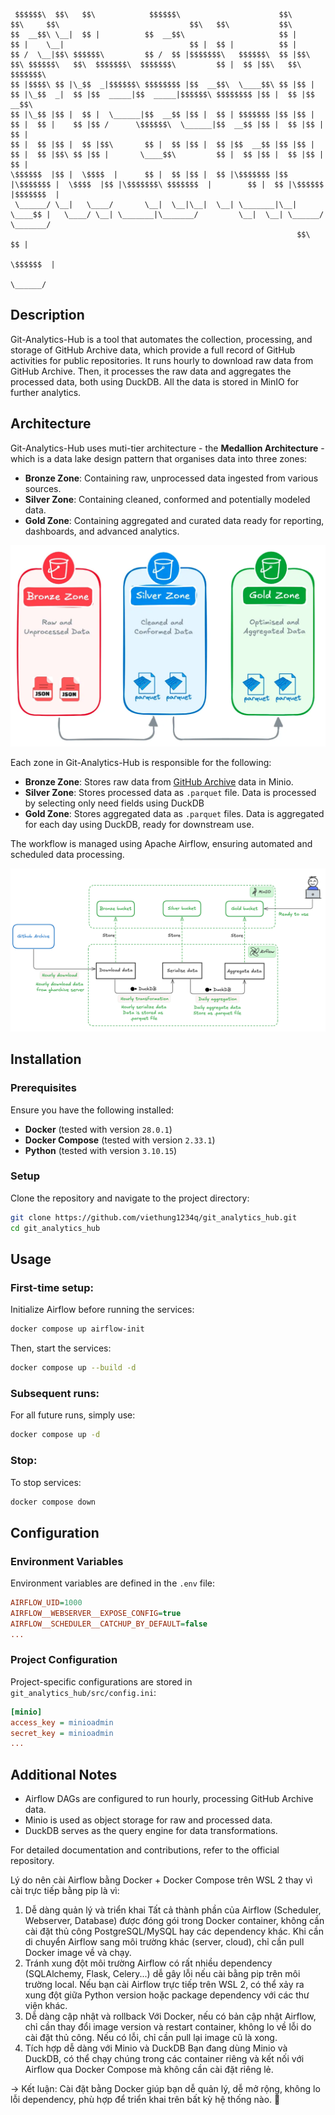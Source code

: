 ```
 $$$$$$\  $$\   $$\            $$$$$$\                      $$\             $$\     $$\                             $$\   $$\           $$\       
$$  __$$\ \__|  $$ |          $$  __$$\                     $$ |            $$ |    \__|                            $$ |  $$ |          $$ |      
$$ /  \__|$$\ $$$$$$\         $$ /  $$ |$$$$$$$\   $$$$$$\  $$ |$$\   $$\ $$$$$$\   $$\  $$$$$$$\  $$$$$$$\         $$ |  $$ |$$\   $$\ $$$$$$$\  
$$ |$$$$\ $$ |\_$$  _|$$$$$$\ $$$$$$$$ |$$  __$$\  \____$$\ $$ |$$ |  $$ |\_$$  _|  $$ |$$  _____|$$  _____|$$$$$$\ $$$$$$$$ |$$ |  $$ |$$  __$$\ 
$$ |\_$$ |$$ |  $$ |  \______|$$  __$$ |$$ |  $$ | $$$$$$$ |$$ |$$ |  $$ |  $$ |    $$ |$$ /      \$$$$$$\  \______|$$  __$$ |$$ |  $$ |$$ |  $$ |
$$ |  $$ |$$ |  $$ |$$\       $$ |  $$ |$$ |  $$ |$$  __$$ |$$ |$$ |  $$ |  $$ |$$\ $$ |$$ |       \____$$\         $$ |  $$ |$$ |  $$ |$$ |  $$ |
\$$$$$$  |$$ |  \$$$$  |      $$ |  $$ |$$ |  $$ |\$$$$$$$ |$$ |\$$$$$$$ |  \$$$$  |$$ |\$$$$$$$\ $$$$$$$  |        $$ |  $$ |\$$$$$$  |$$$$$$$  |
 \______/ \__|   \____/       \__|  \__|\__|  \__| \_______|\__| \____$$ |   \____/ \__| \_______|\_______/         \__|  \__| \______/ \_______/ 
                                                                $$\   $$ |                                                                        
                                                                \$$$$$$  |                                                                        
                                                                 \______/                                                                         
```
## Description
Git-Analytics-Hub is a tool that automates the collection, processing, and storage of GitHub Archive data, which provide a full record of GitHub activities for public repositories. It runs hourly to download raw data from GitHub Archive. Then, it processes the raw data and aggregates the processed data, both using DuckDB. All the data is stored in MinIO for further analytics.

## Architecture
Git-Analytics-Hub uses muti-tier architecture - the **Medallion Architecture** - which is a data lake design pattern that organises data into three zones:
- **Bronze Zone**: Containing raw, unprocessed data ingested from various sources.
- **Silver Zone**: Containing cleaned, conformed and potentially modeled data.
- **Gold Zone**: Containing aggregated and curated data ready for reporting, dashboards, and advanced analytics.

![Architecture](./images/medallion_architecture.png)

Each zone in Git-Analytics-Hub is responsible for the following:
- **Bronze Zone**: Stores raw data from [GitHub Archive](https://www.gharchive.org/) data in Minio.
- **Silver Zone**: Stores processed data as `.parquet` file. Data is processed by selecting only need fields using DuckDB
- **Gold Zone**: Stores aggregated data as `.parquet` files. Data is aggregated for each day using DuckDB, ready for downstream use.

The workflow is managed using Apache Airflow, ensuring automated and scheduled data processing.

![Architecture](./images/git-analytics-hub_architecture.png)

## Installation

### Prerequisites
Ensure you have the following installed:
- **Docker** (tested with version `28.0.1`)
- **Docker Compose** (tested with version `2.33.1`)
- **Python** (tested with version `3.10.15`)

### Setup
Clone the repository and navigate to the project directory:
```sh
git clone https://github.com/viethung1234q/git_analytics_hub.git
cd git_analytics_hub
```

## Usage

### First-time setup:
Initialize Airflow before running the services:
```sh
docker compose up airflow-init
```
Then, start the services:
```sh
docker compose up --build -d
```

### Subsequent runs:
For all future runs, simply use:
```sh
docker compose up -d
```

### Stop:
To stop services:
```sh
docker compose down
```

## Configuration

### Environment Variables
Environment variables are defined in the `.env` file:
```ini
AIRFLOW_UID=1000
AIRFLOW__WEBSERVER__EXPOSE_CONFIG=true
AIRFLOW__SCHEDULER__CATCHUP_BY_DEFAULT=false
...
```

### Project Configuration
Project-specific configurations are stored in `git_analytics_hub/src/config.ini`:
```ini
[minio]
access_key = minioadmin
secret_key = minioadmin
...
```

## Additional Notes
- Airflow DAGs are configured to run hourly, processing GitHub Archive data.
- Minio is used as object storage for raw and processed data.
- DuckDB serves as the query engine for data transformations.

For detailed documentation and contributions, refer to the official repository.


Lý do nên cài Airflow bằng Docker + Docker Compose trên WSL 2 thay vì cài trực tiếp bằng pip là vì:

1. Dễ dàng quản lý và triển khai
Tất cả thành phần của Airflow (Scheduler, Webserver, Database) được đóng gói trong Docker container, không cần cài đặt thủ công PostgreSQL/MySQL hay các dependency khác.
Khi cần di chuyển Airflow sang môi trường khác (server, cloud), chỉ cần pull Docker image về và chạy.
2. Tránh xung đột môi trường
Airflow có rất nhiều dependency (SQLAlchemy, Flask, Celery...) dễ gây lỗi nếu cài bằng pip trên môi trường local.
Nếu bạn cài Airflow trực tiếp trên WSL 2, có thể xảy ra xung đột giữa Python version hoặc package dependency với các thư viện khác.
3. Dễ dàng cập nhật và rollback
Với Docker, nếu có bản cập nhật Airflow, chỉ cần thay đổi image version và restart container, không lo về lỗi do cài đặt thủ công.
Nếu có lỗi, chỉ cần pull lại image cũ là xong.
4. Tích hợp dễ dàng với Minio và DuckDB
Bạn đang dùng Minio và DuckDB, có thể chạy chúng trong các container riêng và kết nối với Airflow qua Docker Compose mà không cần cài đặt riêng lẻ.

-> Kết luận: Cài đặt bằng Docker giúp bạn dễ quản lý, dễ mở rộng, không lo lỗi dependency, phù hợp để triển khai trên bất kỳ hệ thống nào. 🚀
